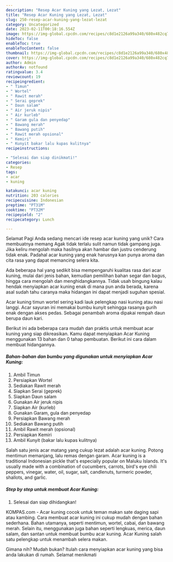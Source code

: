 ```yaml
---
description: "Resep Acar Kuning yang Lezat, Lezat"
title: "Resep Acar Kuning yang Lezat, Lezat"
slug: 250-resep-acar-kuning-yang-lezat-lezat
category: Uncategorized
date: 2023-02-11T00:18:16.554Z
image: https://img-global.cpcdn.com/recipes/c8d1e2126a99a340/680x482cq70/acar-kuning-foto-resep-utama.jpg
hideToc: false
enableToc: true
enableTocContent: false
thumbnail: https://img-global.cpcdn.com/recipes/c8d1e2126a99a340/680x482cq70/acar-kuning-foto-resep-utama.jpg
cover: https://img-global.cpcdn.com/recipes/c8d1e2126a99a340/680x482cq70/acar-kuning-foto-resep-utama.jpg
author: Admin
authorAv: notfound
ratingvalue: 3.4
reviewcount: 19
recipeingredient:
- " Timun"
- " Wortel"
- " Rawit merah"
- " Serai geprek"
- " Daun salam"
- " Air jeruk nipis"
- " Air kurleb"
- " Garam gula dan penyedap"
- " Bawang merah"
- " Bawang putih"
- " Rawit merah opsional"
- " Kemiri"
- " Kunyit bakar lalu kupas kulitnya"
recipeinstructions:

- "Selesai dan siap dinikmati!"
categories:
- Resep
tags:
- acar
- kuning

katakunci: acar kuning 
nutrition: 203 calories
recipecuisine: Indonesian
preptime: "PT31M"
cooktime: "PT32M"
recipeyield: "2"
recipecategory: Lunch

---
```



Selamat Pagi Anda sedang mencari ide resep acar kuning yang unik? Cara membuatnya memang Agak tidak terlalu sulit namun tidak gampang juga. Jika keliru mengolah maka hasilnya akan hambar dan justru cenderung tidak enak. Padahal acar kuning yang enak harusnya kan punya aroma dan cita rasa yang dapat memancing selera kita.


Ada beberapa hal yang sedikit bisa mempengaruhi kualitas rasa dari acar kuning, mulai dari jenis bahan, kemudian pemilihan bahan segar dan bagus, hingga cara mengolah dan menghidangkannya. Tidak usah bingung kalau hendak menyiapkan acar kuning enak di mana pun anda berada, karena asal sudah tahu caranya maka hidangan ini dapat menjadi suguhan spesial.

Acar kuning timun wortel sering kadi lauk pelengkap nasi kuning atau nasi langgi. Acar sayuran ini memakai bumbu kunyit sehingga rasanya gurih enak dengan akses pedas. Sebagai penambah aroma dipakai rempah daun berupa daun kari.


Berikut ini ada beberapa cara mudah dan praktis untuk membuat acar kuning yang siap dikreasikan. Kamu dapat menyiapkan Acar Kuning menggunakan 13 bahan dan 0 tahap pembuatan. Berikut ini cara dalam membuat hidangannya.

<!--inarticleads1-->

##### Bahan-bahan dan bumbu yang digunakan untuk menyiapkan Acar Kuning:

1. Ambil  Timun
1. Persiapkan  Wortel
1. Sediakan  Rawit merah
1. Siapkan  Serai (geprek)
1. Siapkan  Daun salam
1. Gunakan  Air jeruk nipis
1. Siapkan  Air (kurleb)
1. Gunakan  Garam, gula dan penyedap
1. Persiapkan  Bawang merah
1. Sediakan  Bawang putih
1. Ambil  Rawit merah (opsional)
1. Persiapkan  Kemiri
1. Ambil  Kunyit (bakar lalu kupas kulitnya)


Salah satu jenis acar matang yang cukup lezat adalah acar kuning. Potong mentimun memanjang, lalu remas dengan garam. Acar kuning is a traditional Indonesian pickle that&#39;s especially popular on Maluku Islands. It&#39;s usually made with a combination of cucumbers, carrots, bird&#39;s eye chili peppers, vinegar, water, oil, sugar, salt, candlenuts, turmeric powder, shallots, and garlic. 

<!--inarticleads2-->

##### Step by step untuk membuat Acar Kuning:


1. Selesai dan siap dihidangkan!

KOMPAS.com - Acar kuning cocok untuk teman makan sate daging sapi atau kambing. Cara membuat acar kuning ini cukup mudah dengan bahan sederhana. Bahan utamanya, seperti mentimun, wortel, cabai, dan bawang merah. Selain itu, menggunakan juga bahan seperti lengkuas, merica, daun salam, dan santan untuk membuat bumbu acar kuning. Acar Kuning salah satu pelengkap untuk menambah selera makan. 

Gimana nih? Mudah bukan? Itulah cara menyiapkan acar kuning yang bisa anda lakukan di rumah. Selamat menikmati
